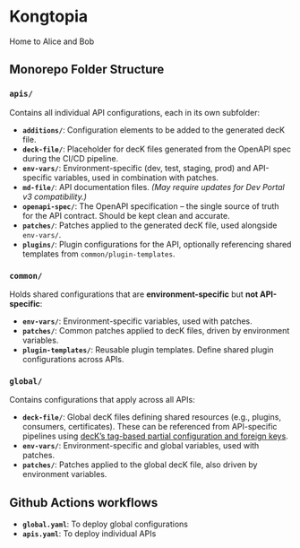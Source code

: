 # Kongtopia

Home to Alice and Bob

## Monorepo Folder Structure

### `apis/`
Contains all individual API configurations, each in its own subfolder:

- **`additions/`**: Configuration elements to be added to the generated decK file.
- **`deck-file/`**: Placeholder for decK files generated from the OpenAPI spec during the CI/CD pipeline.
- **`env-vars/`**: Environment-specific (dev, test, staging, prod) and API-specific variables, used in combination with patches.
- **`md-file/`**: API documentation files. *(May require updates for Dev Portal v3 compatibility.)*
- **`openapi-spec/`**: The OpenAPI specification – the single source of truth for the API contract. Should be kept clean and accurate.
- **`patches/`**: Patches applied to the generated decK file, used alongside `env-vars/`.
- **`plugins/`**: Plugin configurations for the API, optionally referencing shared templates from `common/plugin-templates`.

### `common/`
Holds shared configurations that are **environment-specific** but **not API-specific**:

- **`env-vars/`**: Environment-specific variables, used with patches.
- **`patches/`**: Common patches applied to decK files, driven by environment variables.
- **`plugin-templates/`**: Reusable plugin templates. Define shared plugin configurations across APIs.

### `global/`
Contains configurations that apply across all APIs:

- **`deck-file/`**: Global decK files defining shared resources (e.g., plugins, consumers, certificates). These can be referenced from API-specific pipelines using [decK’s tag-based partial configuration and foreign keys](https://developer.konghq.com/deck/gateway/tags/#partial-configuration-and-foreign-keys).
- **`env-vars/`**: Environment-specific and global variables, used with patches.
- **`patches/`**: Patches applied to the global decK file, also driven by environment variables.

## Github Actions workflows

- **`global.yaml`**: To deploy global configurations 
- **`apis.yaml`**: To deploy individual APIs
